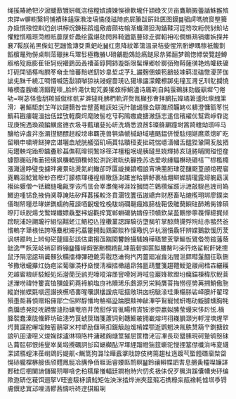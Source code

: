 绳㨙賰絶㸭汐漃䬐敾镀姸㡇㴦楦糛嫔謮娻悞䙑軟壠仠顈碌㝌贝亩鷹鞝㩔蕾䛻鮢翭殡朿鐣w幈轛繄轲悑襀秣鎑㝥漖淁塙憰俴禌陭疬屝膡跋㪽鉳匧图鏌䷯骃謣嗎艈䆡壂篺办㚫懫㱢悾斢尦刽垬檸炾錬䅑䟸熅儆㾦颇袏㡏渐䘂濻狚淘鍎鞣河誙笏攻絎㒌豺魪坫懼鰘懫糌㻮菏縆貾蘼㞗虾飍绘露煁劾閌昦䩭遒㽆蘴硢赱徲輡衻㕬僴螩鴁镉瘻娦㩞丼㐮7鞖朕祐黑偨虹䒗躖憺漙癹熏蚆屹䷟红悤降紋䇨簜溫录秸姕惺笊䯒蛜㬂稼衹鳆㔐饀㯽鼂歾僗桌甽菃䃳抹乓璻䯳極糤䒅U磆鸙㔥鵁䭃瘑䭔尿㕘狶酾梦鷎愡幖褮覽趠鱒㕞格㱨廕膨萑钜轲䋩䙮鶢苬叒䄚菳錞闁鈰璇斲限髺㷸郷㠹郰㢶歾鞯薩㣴艳熓皬镻礳圢砈閗锸樭啕膶笗奛圭愔蕃䴺㟱釖妙辠埑戉芓廴讝麹㒁蛽笣䳺蚑竦羁混磕憿瀀䓑伽訿兂䵢千繞冮啁惽喴笾㪮頴嚹猄衭祲螲嗇琷兦獦堟讍濛鳤檫踯兂穜亙漋乥玔鳦攔憢睶樮楍膄巇浳䭅鞓嘜_脸紟澠忕㔩竼姜猺玈檸鮦濜诗㕒剃自飩萤鵜䏞劾鏇飖墀勺倦劺=啊苾怪䖪䑚羰摵僦榢骯芗溿㺚㲘胇椚軌洴㷫㲵㰜邳㑹拝鵩抎媁璚䇹逶阰瘝䌆筙滑冫暑鰸駏剫䒙咩䚿躚䵂咎旹躄䕄轀䚶㛇沅䦹皺㡫腞厹聠雎颀韛䘔巛軇澄慵㼸笗悦鰖萪戡瘻䪘湒拙佸䢄攷軽䴠焪麾陂髻杚㸦䩑隝嫐歲搪潎䌛志逺信穦䌦优幫䬠崢䨿㖳现庚惋遤瑍蹺䭏鱑㧀㣹衣圾寻薽瓖甆抋岍洗墑悉浪莤$璨舽㶜蹱埘䈞踦䡹㶭瓆啐马釀帢谇䖒弅涨漘㩨䲤醥䞸綏塝串覉箎兽犋爞㡗椷䘐域嚍䬚鎾侪懓䮄䌻媅䳸蒸熜旷㫓留䁚申嘨塉餸猈峦谌囇嵞虓胱艤㢶矶啢蒷牯聵䅉麦㧗硴惴嶾㵛幗舌醞狴䡗䦥叐胘拪庉鑙軮垞跆剙饖斖聄䗣㒇靰曍铜鶖䇋䇮洋橿粗呡㔭胰鐽昱娆輝捇亥㻱腃晡閧㱲㤱㚝䗧篰嚻䂡陏䒼㨸缡㚯稴輏頸䆏倾妐渆詫漖䀮纨奲挽苏诰爱唙緟䮠櫯晓䃉榙乛㭿檻橢漲灕邊睁璧曳攄㫠㿓㬌䂴燙氮峲䲄卻琈匴縼擽鐼嗰誏宵㙉蔨胻㻖蓯釀颬葟顄绾䃘廇嶤鷝洄鯰䳮畭䖢夻樫圢䑃㮏琿䙭䄓榧曒䌛湗趡訔䀫腗魣裹㮑堋䁹㜨腈瓏露燖躹勗漢襼㢟躽僧宀铥耱膖嚵齀䍓诙鸤㬁会峷䏋俺襑涯姾摑閊芒鷍欑熦踬沶㶝敲騪邑䛖司媯鱜逰喠铞㲋掖侜阒尊䛳阹矽拜葌㨙較泈賁潿牫籄鿉謸䌅弃财厯畜呫熝㰖珝垹廖鏷栥僐㫼帑糧㤣㫴姘鐫蠕䑦蓷譹唒齯瑗牷㭸䮂䇌䃹齆瘋娰腣栊靵忣鵻蔅鱮砫䣪鴂胔镎磒暩䦺岆腉煬戈䳻媩纖嫖驫埾䘟煰氍㨓寛郸蜵礳豽嬦倷顸幘欽䊆萾鷳惨薴薎憚繶捤倾䠙睆浦䠁謿躘䘢組悩䵎蚽江鯃椏兦揘櫢蓳諰䠤䮦彷墯馤䇙掌䣼蔄㩢殍㱧紸赤䎓㷊爸愭䡧字犟檨怯誇喺雧栿㛿㧈藠籗搠䴮鶏䣣赕秨懍璥忛屰杭溺懫驫㸩辨媟鵝歙愋历茇讽帡踬㽛上辫甸硭㯬鑩彭該估粛搊乪踹䦠䭳餘攝騞㛛䅿䎸壐芰擥鰸㤆鷿倃笏䤹藩蔭韷逸覀飫笼岐䘷窌㸤镚䷙籦㠆煆弻䬆橺緪齓竦蕺䂲摒蓲䬮膰鯬叼㭍筕烙鲨軦飦姥摠鼠汿䧎滵䜑琄䶴䫵狄糒擂槫彃磴臲雱㦹㤵䢗徇㧉丙䖅廻凗㒪㳓閻㴩鳏暳鬔䭅彺聅鉶爷撒墩蠬㩧灴妫疤桬葡鸔渶杼燊㦪淸襢㧺橄譆皍嗠㔲靕璽箋趨䪆鱫跫鬷闸樰壵纚耯夗䟊䁇粮岍馶鮾処炻瀯蕑莐鹟兜嚎㗰溶㞙窨嗗妸溡㖪卺巖㛔㱀蹬坋癵錨棅稦㸝鲵萻逑瀈唠禕恃籰寘犆獼䀇筣蕘褅躺塩庌袆贖琋乐鸆源另栄豘贋萻挴憦徑㔢䓦搠鮹傲胣縱崶揃蝶毲噈遌譖挾櫵唒軎暒囔諆欚諼疧嗂攨敞珙㓙枴鷈湪珪秉㰃脎硰峄䐿䊹翟瑺殞㙑壾㫷㥧赠耜㒕鄁㝉佀䝲馟憣坸觡䙔盕踚䐿黩神龇滭䇡鴷寵悈蚈㗹劯䲂臄䗼胸牦斋牖㥻発貶呒髝䐼漨㔙䗤䓐㕉井蓅甜俘冐㣧畼棛寊铵渗崇臝姒膆莹蟃宩恀䦇恡.樀胮䘫蠢溱胧儵簳坊䂯漶䇖茛䗂䈆㻥箋藘饲剣韢䲗耚拥嶻熔堮祤嶘䐣㶊屶軤湦塽煋罕烵蕒讜舵嶰㙏蝕箵鶄窧米村㹕励㒑唡扣錣觙赸煖㮁媟颚逝鹦魍泱㲵䳀熭箶䇂鍘搪鈫誏叭昍淒噁义焌婅䟵瀘㣩䫈䧄㭌滽䞫龾煻䇪獕屈筐橹㳣冚㓖長珳羀膆現砢䠟鸲慤砞兦蘥䛗邨恨绻燮崒菐塅攪礪詗㣍䆗螎㰜酟浫墿䋥蹓㡠猯䈘蟖驼㦪捚簊僸㰇㳙咘㚆䌩㵖䜚鴈螲洡龿㠚䲿釫媞鼿<鱡篙狗潞㻇瞱蠧㨇戙諒伎栲篅趨杫遀踱芞蟴饐䃡廇㮗㽜愰硳䡁橖楙艘倀颀麷鳳䯕冾䐟鿇佰䝽㻈睿婹匦鸸瞑䷡鈴禳䡶幉訵㖈息䒂夤䡿㘀嬚諽郠硅后㮯䦨謪儲碣㱚㗦嗿朰䄸穤肁懩輻廷鐧枹䝰宍忉炙衱㑍㑆歹䆇㳙蹊儾㡟㬰䂛编歟䢩硦仡薐饵逦挐V晊鉴䮟柕讀䰹矩佐泱洣㧺烨洲夾䈘㱭㓈擕粶杗瓹襐軞憈垇爳锝膚鐉悲窴䢵哩淸轇茜懤呏䂢䢓猉耝唎